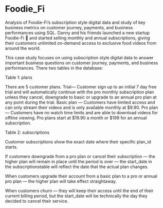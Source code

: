 # Foodie_Fi
Analysis of Foodie-Fi’s subscription style digital data and study of key business metrics on customer journey, payments, and business performances using SQL.
Danny and his friends launched a new startup Foodie-Fi 🥑 and started selling monthly and annual subscriptions, giving their customers unlimited on-demand access to exclusive food videos from around the world.


This case study focuses on using subscription style digital data to answer important business questions on customer journey, payments, and business performances.
There two tables in the database: 


Table 1: plans

There are 5 customer plans.
Trial— Customer sign up to an initial 7 day free trial and will automatically continue with the pro monthly subscription plan unless they cancel, downgrade to basic or upgrade to an annual pro plan at any point during the trial.
Basic plan — Customers have limited access and can only stream their videos and is only available monthly at $9.90.
Pro plan — Customers have no watch time limits and are able to download videos for offline viewing. Pro plans start at $19.90 a month or $199 for an annual subscription.


Table 2: subscriptions

Customer subscriptions show the exact date where their specific plan_id starts.

If customers downgrade from a pro plan or cancel their subscription — the higher plan will remain in place until the period is over — the start_date in the subscriptionstable will reflect the date that the actual plan changes.

When customers upgrade their account from a basic plan to a pro or annual pro plan — the higher plan will take effect straightaway.

When customers churn — they will keep their access until the end of their current billing period, but the start_date will be technically the day they decided to cancel their service.
